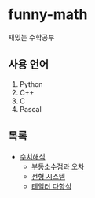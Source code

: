 # funny-math
재밌는 수학공부

## 사용 언어
1. Python
2. C++
3. C
4. Pascal

## 목록
* [수치해석](/numanalysis)
    * [부동소수점과 오차](/numanalysis/decimal)
    * [선형 시스템](/numanalysis/linear)
    * [테일러 다항식](/numanalysis/taylor)